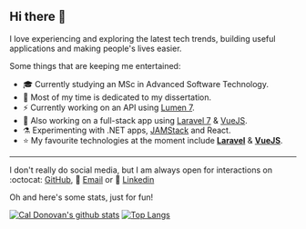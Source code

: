 ## Hi there 👋

I love experiencing and exploring the latest tech trends, building useful applications and making people's lives easier.

Some things that are keeping me entertained:

- 🎓 Currently studying an MSc in Advanced Software Technology.
- 📝 Most of my time is dedicated to my dissertation.
- ⚡ Currently working on an API using [Lumen 7](https://lumen.laravel.com/).
- 🚀 Also working on a full-stack app using [Laravel 7](https://laravel.com/) & [VueJS](https://vuejs.org/).
- ⚗ Experimenting with .NET apps, [JAMStack](https://jamstack.org/) and React.
- ⭐ My favourite technologies at the moment include **[Laravel](https://laravel.com/)** & **[VueJS](https://vuejs.org/)**.

<hr>

I don't really do social media, but I am always open for interactions on :octocat: [GitHub](https://github.com/caldonovan), 📨 [Email](mailto:caldonovan@outlook.com) or 💼 [Linkedin](https://www.linkedin.com/in/callum-donovan-334444122/)

Oh and here's some stats, just for fun!

[![Cal Donovan's github
stats](https://github-readme-stats.vercel.app/api?username=caldonovan&theme=onedark&show_icons=true&hide=["contribs","prs","issues"])](https://github.com/anuraghazra/github-readme-stats)
[![Top Langs](https://github-readme-stats.vercel.app/api/top-langs/?username=caldonovan)](https://github.com/anuraghazra/github-readme-stats)
